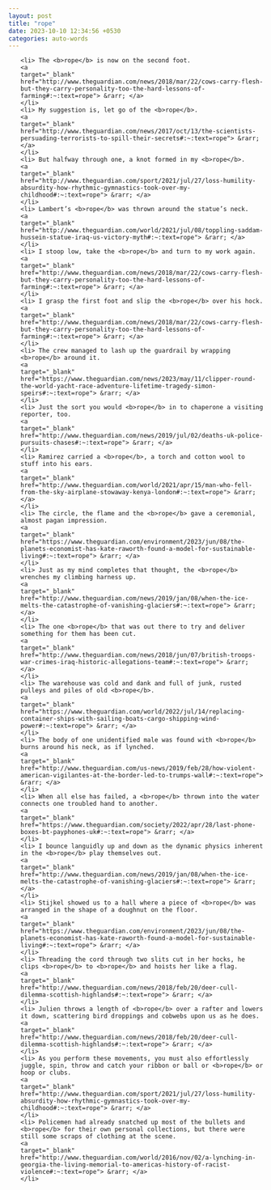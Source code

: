 ```yaml
---
layout: post
title: "rope"
date: 2023-10-10 12:34:56 +0530
categories: auto-words
---
```

<ol>

    <li> The <b>rope</b> is now on the second foot.
    <a 
    target="_blank" 
    href="http://www.theguardian.com/news/2018/mar/22/cows-carry-flesh-but-they-carry-personality-too-the-hard-lessons-of-farming#:~:text=rope"> &rarr; </a>
    </li>
    <li> My suggestion is, let go of the <b>rope</b>.
    <a 
    target="_blank" 
    href="http://www.theguardian.com/news/2017/oct/13/the-scientists-persuading-terrorists-to-spill-their-secrets#:~:text=rope"> &rarr; </a>
    </li>
    <li> But halfway through one, a knot formed in my <b>rope</b>.
    <a 
    target="_blank" 
    href="http://www.theguardian.com/sport/2021/jul/27/loss-humility-absurdity-how-rhythmic-gymnastics-took-over-my-childhood#:~:text=rope"> &rarr; </a>
    </li>
    <li> Lambert’s <b>rope</b> was thrown around the statue’s neck.
    <a 
    target="_blank" 
    href="http://www.theguardian.com/world/2021/jul/08/toppling-saddam-hussein-statue-iraq-us-victory-myth#:~:text=rope"> &rarr; </a>
    </li>
    <li> I stoop low, take the <b>rope</b> and turn to my work again.
    <a 
    target="_blank" 
    href="http://www.theguardian.com/news/2018/mar/22/cows-carry-flesh-but-they-carry-personality-too-the-hard-lessons-of-farming#:~:text=rope"> &rarr; </a>
    </li>
    <li> I grasp the first foot and slip the <b>rope</b> over his hock.
    <a 
    target="_blank" 
    href="http://www.theguardian.com/news/2018/mar/22/cows-carry-flesh-but-they-carry-personality-too-the-hard-lessons-of-farming#:~:text=rope"> &rarr; </a>
    </li>
    <li> The crew managed to lash up the guardrail by wrapping <b>rope</b> around it.
    <a 
    target="_blank" 
    href="https://www.theguardian.com/news/2023/may/11/clipper-round-the-world-yacht-race-adventure-lifetime-tragedy-simon-speirs#:~:text=rope"> &rarr; </a>
    </li>
    <li> Just the sort you would <b>rope</b> in to chaperone a visiting reporter, too.
    <a 
    target="_blank" 
    href="http://www.theguardian.com/news/2019/jul/02/deaths-uk-police-pursuits-chases#:~:text=rope"> &rarr; </a>
    </li>
    <li> Ramirez carried a <b>rope</b>, a torch and cotton wool to stuff into his ears.
    <a 
    target="_blank" 
    href="http://www.theguardian.com/world/2021/apr/15/man-who-fell-from-the-sky-airplane-stowaway-kenya-london#:~:text=rope"> &rarr; </a>
    </li>
    <li> The circle, the flame and the <b>rope</b> gave a ceremonial, almost pagan impression.
    <a 
    target="_blank" 
    href="https://www.theguardian.com/environment/2023/jun/08/the-planets-economist-has-kate-raworth-found-a-model-for-sustainable-living#:~:text=rope"> &rarr; </a>
    </li>
    <li> Just as my mind completes that thought, the <b>rope</b> wrenches my climbing harness up.
    <a 
    target="_blank" 
    href="http://www.theguardian.com/news/2019/jan/08/when-the-ice-melts-the-catastrophe-of-vanishing-glaciers#:~:text=rope"> &rarr; </a>
    </li>
    <li> The one <b>rope</b> that was out there to try and deliver something for them has been cut.
    <a 
    target="_blank" 
    href="http://www.theguardian.com/news/2018/jun/07/british-troops-war-crimes-iraq-historic-allegations-team#:~:text=rope"> &rarr; </a>
    </li>
    <li> The warehouse was cold and dank and full of junk, rusted pulleys and piles of old <b>rope</b>.
    <a 
    target="_blank" 
    href="https://www.theguardian.com/world/2022/jul/14/replacing-container-ships-with-sailing-boats-cargo-shipping-wind-power#:~:text=rope"> &rarr; </a>
    </li>
    <li> The body of one unidentified male was found with <b>rope</b> burns around his neck, as if lynched.
    <a 
    target="_blank" 
    href="http://www.theguardian.com/us-news/2019/feb/28/how-violent-american-vigilantes-at-the-border-led-to-trumps-wall#:~:text=rope"> &rarr; </a>
    </li>
    <li> When all else has failed, a <b>rope</b> thrown into the water connects one troubled hand to another.
    <a 
    target="_blank" 
    href="https://www.theguardian.com/society/2022/apr/28/last-phone-boxes-bt-payphones-uk#:~:text=rope"> &rarr; </a>
    </li>
    <li> I bounce languidly up and down as the dynamic physics inherent in the <b>rope</b> play themselves out.
    <a 
    target="_blank" 
    href="http://www.theguardian.com/news/2019/jan/08/when-the-ice-melts-the-catastrophe-of-vanishing-glaciers#:~:text=rope"> &rarr; </a>
    </li>
    <li> Stijkel showed us to a hall where a piece of <b>rope</b> was arranged in the shape of a doughnut on the floor.
    <a 
    target="_blank" 
    href="https://www.theguardian.com/environment/2023/jun/08/the-planets-economist-has-kate-raworth-found-a-model-for-sustainable-living#:~:text=rope"> &rarr; </a>
    </li>
    <li> Threading the cord through two slits cut in her hocks, he clips <b>rope</b> to <b>rope</b> and hoists her like a flag.
    <a 
    target="_blank" 
    href="http://www.theguardian.com/news/2018/feb/20/deer-cull-dilemma-scottish-highlands#:~:text=rope"> &rarr; </a>
    </li>
    <li> Julien throws a length of <b>rope</b> over a rafter and lowers it down, scattering bird droppings and cobwebs upon us as he does.
    <a 
    target="_blank" 
    href="http://www.theguardian.com/news/2018/feb/20/deer-cull-dilemma-scottish-highlands#:~:text=rope"> &rarr; </a>
    </li>
    <li> As you perform these movements, you must also effortlessly juggle, spin, throw and catch your ribbon or ball or <b>rope</b> or hoop or clubs.
    <a 
    target="_blank" 
    href="http://www.theguardian.com/sport/2021/jul/27/loss-humility-absurdity-how-rhythmic-gymnastics-took-over-my-childhood#:~:text=rope"> &rarr; </a>
    </li>
    <li> Policemen had already snatched up most of the bullets and <b>rope</b> for their own personal collections, but there were still some scraps of clothing at the scene.
    <a 
    target="_blank" 
    href="http://www.theguardian.com/world/2016/nov/02/a-lynching-in-georgia-the-living-memorial-to-americas-history-of-racist-violence#:~:text=rope"> &rarr; </a>
    </li>